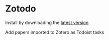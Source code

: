 Zotodo
=================

Install by downloading the [latest version](https://github.com/TOCHANGE/zotero-zotodo/releases/latest)

Add papers imported to Zotero as Todoist tasks
